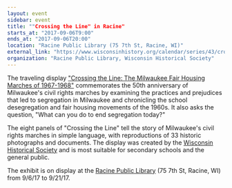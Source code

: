 ```yaml
---
layout: event
sidebar: event
title: ""Crossing the Line" in Racine"
starts_at: "2017-09-06T9:00"
ends_at: "2017-09-06T20:00"
location: "Racine Public Library (75 7th St, Racine, WI)"
external_link: "https://www.wisconsinhistory.org/calendar/series/43/crossing-the-line"
organization: "Racine Public Library, Wisconsin Historical Society"
---
```


The traveling display ["Crossing the Line: The Milwaukee Fair Housing Marches of 1967-1968"](https://www.wisconsinhistory.org/calendar/series/43/crossing-the-line) commemorates the 50th anniversary of Milwaukee's civil rights marches by examining the practices and prejudices that led to segregation in Milwaukee and chronicling the school desegregation and fair housing movements of the 1960s. It also asks the question, "What can you do to end segregation today?"
 
The eight panels of "Crossing the Line" tell the story of Milwaukee's civil rights marches in simple language, with reproductions of 33 historic photographs and documents. The display was created by the [Wisconsin Historical Society](https://www.wisconsinhistory.org) and is most suitable for secondary schools and the general public.
 
The exhibit is on display at the [Racine Public Library](http://www.racinelibrary.info/) (75 7th St, Racine, WI) from 9/6/17 to 9/21/17.
